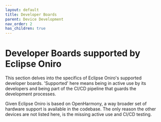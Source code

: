 ```yaml
---
layout: default
title: Developer Boards
parent: Device Development
nav_order: 2
has_children: true
---
```


# Developer Boards supported by Eclipse Oniro

This section delves into the specifics of Eclipse Oniro's supported developer 
boards. 'Supported' here means being in active use by its developers and being part of the 
CI/CD pipeline that guards the development processes.

Given Eclipse Oniro is based on OpenHarmony, a way broader set of hardware support
is available in the codebase. The only reason the other devices are not listed
here, is the missing active use and CI/CD testing.
